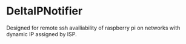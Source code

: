 # DeltaIPNotifier
Designed for remote ssh availiability of raspberry pi on networks with dynamic IP assigned by ISP.